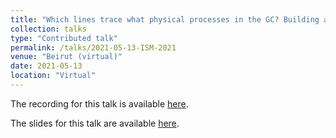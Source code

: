 ```yaml
---
title: "Which lines trace what physical processes in the GC? Building a toolkit, brick by Brick"
collection: talks
type: "Contributed talk"
permalink: /talks/2021-05-13-ISM-2021
venue: "Beirut (virtual)"
date: 2021-05-13
location: "Virtual"
---
```


The recording for this talk is available [here](https://youtu.be/kj7t0HyJ-cU).

The slides for this talk are available [here](https://abulatek.github.io/files/presentations/bulatek_ISM2021_brick_by_brick.pdf).
